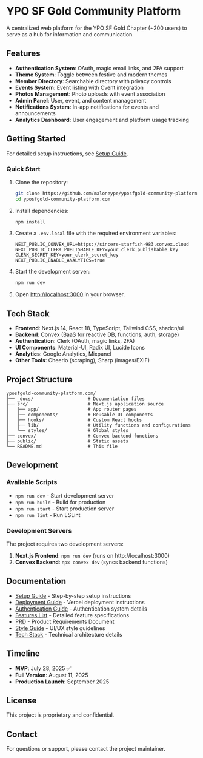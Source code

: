 # YPO SF Gold Community Platform

A centralized web platform for the YPO SF Gold Chapter (~200 users) to serve as a hub for information and communication.

## Features

- **Authentication System**: OAuth, magic email links, and 2FA support
- **Theme System**: Toggle between festive and modern themes
- **Member Directory**: Searchable directory with privacy controls
- **Events System**: Event listing with Cvent integration
- **Photos Management**: Photo uploads with event association
- **Admin Panel**: User, event, and content management
- **Notifications System**: In-app notifications for events and announcements
- **Analytics Dashboard**: User engagement and platform usage tracking

## Getting Started

For detailed setup instructions, see [Setup Guide](./_docs/SETUP_GUIDE.md).

### Quick Start

1. Clone the repository:
   ```bash
   git clone https://github.com/maloneype/yposfgold-community-platform.git
   cd yposfgold-community-platform.com
   ```

2. Install dependencies:
   ```bash
   npm install
   ```

3. Create a `.env.local` file with the required environment variables:
   ```
   NEXT_PUBLIC_CONVEX_URL=https://sincere-starfish-983.convex.cloud
   NEXT_PUBLIC_CLERK_PUBLISHABLE_KEY=your_clerk_publishable_key
   CLERK_SECRET_KEY=your_clerk_secret_key
   NEXT_PUBLIC_ENABLE_ANALYTICS=true
   ```

4. Start the development server:
   ```bash
   npm run dev
   ```

5. Open [http://localhost:3000](http://localhost:3000) in your browser.

## Tech Stack

- **Frontend**: Next.js 14, React 18, TypeScript, Tailwind CSS, shadcn/ui
- **Backend**: Convex (BaaS for reactive DB, functions, auth, storage)
- **Authentication**: Clerk (OAuth, magic links, 2FA)
- **UI Components**: Material-UI, Radix UI, Lucide Icons
- **Analytics**: Google Analytics, Mixpanel
- **Other Tools**: Cheerio (scraping), Sharp (images/EXIF)

## Project Structure

```
yposfgold-community-platform.com/
├── _docs/                    # Documentation files
├── src/                      # Next.js application source
│   ├── app/                  # App router pages
│   ├── components/           # Reusable UI components
│   ├── hooks/                # Custom React hooks
│   ├── lib/                  # Utility functions and configurations
│   └── styles/               # Global styles
├── convex/                   # Convex backend functions
├── public/                   # Static assets
└── README.md                 # This file
```

## Development

### Available Scripts

- `npm run dev` - Start development server
- `npm run build` - Build for production
- `npm run start` - Start production server
- `npm run lint` - Run ESLint

### Development Servers

The project requires two development servers:

1. **Next.js Frontend**: `npm run dev` (runs on http://localhost:3000)
2. **Convex Backend**: `npx convex dev` (syncs backend functions)

## Documentation

- [Setup Guide](./_docs/SETUP_GUIDE.md) - Step-by-step setup instructions
- [Deployment Guide](./_docs/VERCEL_DEPLOYMENT.md) - Vercel deployment instructions
- [Authentication Guide](./_docs/README_AUTH.md) - Authentication system details
- [Features List](./_docs/Features_List.md) - Detailed feature specifications
- [PRD](./_docs/PRD.md) - Product Requirements Document
- [Style Guide](./_docs/Style_Guide.md) - UI/UX style guidelines
- [Tech Stack](./_docs/Tech_Stack.md) - Technical architecture details

## Timeline

- **MVP**: July 28, 2025 ✅
- **Full Version**: August 11, 2025
- **Production Launch**: September 2025

## License

This project is proprietary and confidential.

## Contact

For questions or support, please contact the project maintainer. 